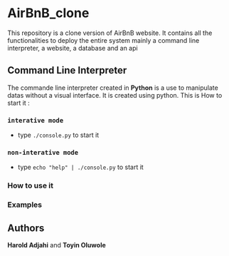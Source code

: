 # AirBnB_clone
This repository is a clone version of AirBnB website. It contains all the functionalities to deploy the entire system mainly a command line interpreter, a website, a database and an api

## Command Line Interpreter
The commande line interpreter created in **Python** is a use to manipulate datas without a visual interface. It is created using python. This is How to start it :
### `interative mode`
* type `./console.py` to start it

### `non-interative mode`
* type `echo "help" | ./console.py` to start it

### How to use it

### Examples

## Authors
**Harold Adjahi** and **Toyin Oluwole**